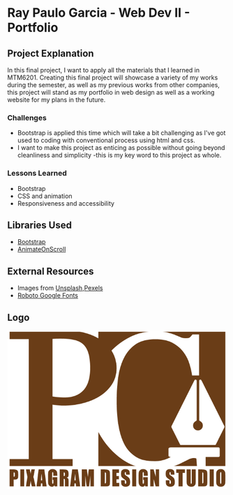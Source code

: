 # Ray Paulo Garcia - Web Dev II - Portfolio

## Project Explanation
In this final project, I want to apply all the materials that I learned in MTM6201. Creating this final project will showcase a variety of my works during the semester, as well as my previous works from other companies, this project will stand as my portfolio in web design as well as a working website for my plans in the future.

### Challenges
- Bootstrap is applied this time which will take a bit challenging as I've got used to coding with conventional process using html and css.
- I want to make this project as enticing as possible without going beyond cleanliness and simplicity -this is my key word to this project as whole.


### Lessons Learned
- Bootstrap
- CSS and animation
- Responsiveness and accessibility

## Libraries Used
- [Bootstrap](https://getbootstrap.com/)
- [AnimateOnScroll](https://michalsnik.github.io/aos/)

## External Resources
 - Images from [Unsplash,](www.unsplash.com)[Pexels](www.pexels.com)
 - [Roboto Google Fonts](https://fonts.google.com/specimen/Roboto)

## Logo
 ![placeholder](images/logo/logo.png)